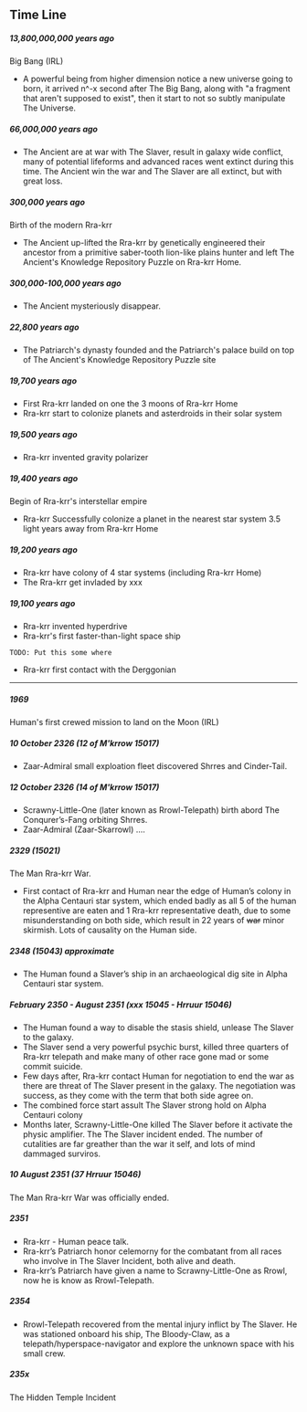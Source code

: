 ## Time Line

##### 13,800,000,000 years ago

Big Bang (IRL)

- A powerful being from higher dimension notice a new universe going to born, it arrived n^-x second after The Big Bang, along with "a fragment that aren't supposed to exist", then it start to not so subtly manipulate The Universe.

##### 66,000,000 years ago

- The Ancient are at war with The Slaver, result in galaxy wide conflict, many of potential lifeforms and advanced races went extinct during this time.
The Ancient win the war and The Slaver are all extinct, but with great loss.

##### 300,000 years ago

Birth of the modern Rra-krr

- The Ancient up-lifted the Rra-krr by genetically engineered their ancestor from a primitive saber-tooth lion-like plains hunter and left The Ancient's Knowledge Repository Puzzle on Rra-krr Home.

##### 300,000-100,000 years ago

- The Ancient mysteriously disappear.

##### 22,800 years ago

- The Patriarch's dynasty founded and the Patriarch's palace build on top of The Ancient's Knowledge Repository Puzzle site

##### 19,700 years ago

- First Rra-krr landed on one the 3 moons of Rra-krr Home
- Rra-krr start to colonize planets and asterdroids in their solar system

##### 19,500 years ago

- Rra-krr invented gravity polarizer

##### 19,400 years ago

Begin of Rra-krr's interstellar empire

- Rra-krr Successfully colonize a planet in the nearest star system 3.5 light years away from Rra-krr Home

##### 19,200 years ago

- Rra-krr have colony of 4 star systems (including Rra-krr Home)
- The Rra-krr get invladed by xxx

##### 19,100 years ago

- Rra-krr invented hyperdrive
- Rra-krr's first faster-than-light space ship

`TODO: Put this some where`

- Rra-krr first contact with the Derggonian

---

##### 1969

Human's first crewed mission to land on the Moon (IRL)

##### 10 October 2326 (12 of M'krrow 15017)

- Zaar-Admiral small exploation fleet discovered Shrres and Cinder-Tail.

##### 12 October 2326 (14 of M'krrow 15017)

- Scrawny-Little-One (later known as Rrowl-Telepath) birth abord The Conqurer’s-Fang orbiting Shrres.
- Zaar-Admiral (Zaar-Skarrowl) .... 

##### 2329 (15021)

The Man Rra-krr War.

- First contact of Rra-krr and Human near the edge of Human’s colony in the Alpha Centauri star system, which ended badly as all 5 of the human representive are eaten and 1 Rra-krr representative death, due to some misunderstanding on both side, which result in 22 years of ~~war~~ minor skirmish. Lots of causality on the Human side.

##### 2348 (15043) approximate

- The Human found a Slaver’s ship in an archaeological dig site in Alpha Centauri star system.

##### February 2350 - August 2351 (xxx 15045 - Hrruur 15046)

- The Human found a way to disable the stasis shield, unlease The Slaver to the galaxy.
- The Slaver send a very powerful psychic burst, killed three quarters of Rra-krr telepath and make many of other race gone mad or some commit suicide.
- Few days after, Rra-krr contact Human for negotiation to end the war as there are threat of The Slaver present in the galaxy. The negotiation was success, as they come with the term that both side agree on.
- The combined force start assult The Slaver strong hold on Alpha Centauri colony
- Months later, Scrawny-Little-One killed The Slaver before it activate the physic amplifier.
The The Slaver incident ended. The number of cutalities are far greather than the war it self, and lots of mind dammaged surviros.

##### 10 August 2351 (37 Hrruur 15046)

The Man Rra-krr War was officially ended.

##### 2351

- Rra-krr - Human peace talk.
- Rra-krr’s Patriarch honor celemorny for the combatant from all races who involve in The Slaver Incident, both alive and death.
- Rra-krr’s Patriarch have given a name to Scrawny-Little-One as Rrowl, now he is know as Rrowl-Telepath.

##### 2354

- Rrowl-Telepath recovered from the mental injury inflict by The Slaver. He was stationed onboard his ship, The Bloody-Claw, as a telepath/hyperspace-navigator and explore the unknown space with his small crew.

##### 235x

The Hidden Temple Incident
